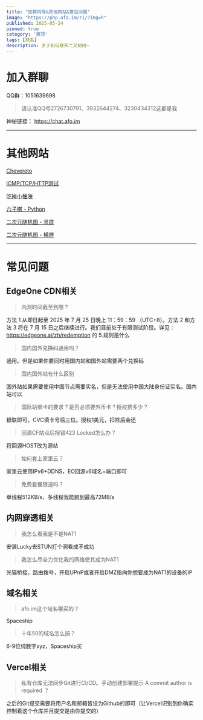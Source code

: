 ```yaml
---
title: "加群向导&其他网站&常见问题"
image: "https://php.afo.im/ri/?img=h"
published: 2025-05-24
pinned: true
category: '置顶'
tags: [联系]
description: 关于如何联系二叉树树~
---
```


# 加入群聊

QQ群：1051639698

> 请认准QQ号2726730791、3932644274、3230434312这都是我

神秘链接： https://chat.afo.im

---

# 其他网站

[Chevereto](https://nginx.php.afo.im)

[ICMP/TCP/HTTP测试](https://php.afo.im/webtest)

[吃掉小柚咲](https://php.afo.im/eatkano/)

[六子棋 - Python](https://sixqi.php.afo.im/)

[二次元随机图 - 竖屏](https://php.afo.im/ri/?img=v)

[二次元随机图 - 横屏](https://php.afo.im/ri/?img=h)

---

# 常见问题

## EdgeOne CDN相关

> 内测时间截至到哪？

方法 1 从即日起至 2025 年 7 月 25 日晚上 11：59：59 （UTC+8）。方法 2 和方法 3 将在 7 月 15 日之后继续进行。我们目前处于有限测试阶段。详见： https://edgeone.ai/zh/redemption 的 5.规则是什么

> 国内国外兑换码通用吗？

通用。但是如果你要同时用国内站和国外站需要两个兑换码

> 国内国外站有什么区别

国外站如果需要使用中国节点需要实名，但是无法使用中国大陆身份证实名。国内站可以

> 国际站绑卡的要求？是否必须要外币卡？授权费多少？

银联即可，CVC填卡号后三位。授权1美元，扣除后会还

> 回源CF站点后报错423 Locked怎么办？

将回源HOST改为源站

> 如何套上家里云？

家里云使用IPv6+DDNS，EO回源v6域名+端口即可

> 免费套餐限速吗？

单线程512KB/s，多线程我能跑到最高72MB/s

## 内网穿透相关

> 我怎么看我是不是NAT1

安装Lucky去STUN打个洞看成不成功

> 我怎么尽全力优化我的网络使其成为NAT1

光猫桥接，路由拨号，开启UPnP或者开启DMZ指向你想要成为NAT1的设备的IP

## 域名相关

> afo.im这个域名哪买的？

Spaceship

> 十年50的域名怎么搞？

6-9位纯数字xyz，Spaceship买

## Vercel相关

>  私有仓库无法同步Git进行CI/CD。手动创建部署提示 A commit author is required ？

之后的Git提交需要将用户名和邮箱皆设为Github的即可（让Vercel识别到你确实控制着这个仓库并且提交是由你提交的）